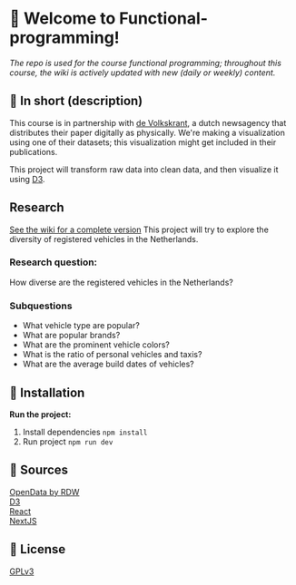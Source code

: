 # 👋 Welcome to Functional-programming!
_The repo is used for the course functional programming; throughout this course, the wiki is actively updated with new (daily or weekly) content._

## 📓 In short (description)
This course is in partnership with [de Volkskrant](https://www.volkskrant.nl/), a dutch newsagency that distributes their paper digitally as physically. We're making a visualization using one of their datasets; this visualization might get included in their publications.

This project will transform raw data into clean data, and then visualize it using [D3](https://github.com/d3/d3).

## Research 
[See the wiki for a complete version](https://github.com/sjagoori/functional-programming/wiki/%F0%9F%94%8E-Research)
This project will try to explore the diversity of registered vehicles in the Netherlands.

### **Research question:**
How diverse are the registered vehicles in the Netherlands?

### Subquestions
* What vehicle type are popular?
* What are popular brands?
* What are the prominent vehicle colors?
* What is the ratio of personal vehicles and taxis?
* What are the average build dates of vehicles?


## 🤖 Installation
**Run the project:**
1. Install dependencies
`npm install`
2. Run project
`npm run dev`

## 🤝 Sources
[OpenData by RDW](https://opendata.rdw.nl/)  
[D3](https://github.com/d3/d3)  
[React](https://github.com/facebook/react)  
[NextJS](https://nextjs.org/)  

## 📝 License
[GPLv3](https://choosealicense.com/licenses/gpl-3.0/)
